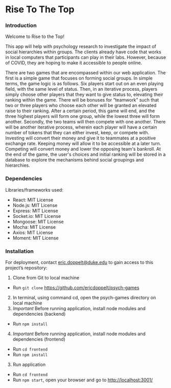 # Rise To The Top

### Introduction
Welcome to Rise to the Top!

This app will help with psychology research to investigate the impact of social hierarchies within groups. The clients already have code that works in local computers that participants can play in their labs. However, because of COVID, they are hoping to make it accessible to people online.

There are two games that are encompassed within our web application.
The first is a simple game that focuses on forming social groups. In simple terms, the game logic is as follows. Six players start out on an even playing field, with the same level of status. Then, in an iterative process, players simply choose other players that they want to give status to, elevating their ranking within the game. There will be bonuses for “teamwork” such that two or three players who choose each other will be granted an elevated raise to their ranking. After a certain period, this game will end, and the three highest players will form one group, while the lowest three will form another.
Secondly, the two teams will then compete with one another. There will be another iterative process, wherein each player will have a certain number of tokens that they can either invest, keep, or compete with. Investing will convert their money and give it to teammates at a positive exchange rate. Keeping money will allow it to be accessible at a later turn. Competing will convert money and lower the opposing team's bankroll.
At the end of the game, the user's choices and initial ranking will be stored in a database to explore the mechanisms behind social groupings and hierarchies.

### Dependencies 

Libraries/frameworks used:
- React: MIT License
- Node.js: MIT License
- Express: MIT License
- Socket.io: MIT License
- Mongoose: MIT License
- Mocha: MIT License
- Axios: MIT License
- Moment: MIT License


### Installation

For deployment, contact eric.doppelt@duke.edu to gain access to this project’s repository:
1. Clone from Git to local machine	
- Run `git clone` https://github.com/ericdoppelt/psych-games
2. In terminal, using command cd, open the psych-games directory on local machine
3. *Important* Before running application, install node modules and dependencies (backend)
- Run `npm install`
4. *Important* Before running application, install node modules and dependencies (frontend)
- Run `cd frontend`
- Run `npm install`
3. Run application
- Run `cd frontend`
- Run `npm start`, open your browser and go to [http://localhost:3001/](http://localhost:3000/)

